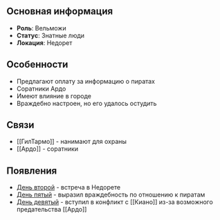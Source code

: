 ## Основная информация
- **Роль**: Вельможи
- **Статус**: Знатные люди
- **Локация**: Недорет

## Особенности
- Предлагают оплату за информацию о пиратах
- Соратники Ардо
- Имеют влияние в городе
- Враждебно настроен, но его удалось остудить

## Связи
- [[ГилТармо]] - нанимают для охраны
- [[Ардо]] - соратники

## Появления
- [День второй](obsidian://open?vault=Project%20LUX&file=%D0%9E%D1%82%D1%87%D0%B5%D1%82%D1%8B%2F%D0%94%D0%B5%D0%BD%D1%8C%20%D0%B2%D1%82%D0%BE%D1%80%D0%BE%D0%B9) - встреча в Недорете 
- [День пятый](obsidian://open?vault=Project%20LUX&file=%D0%9E%D1%82%D1%87%D0%B5%D1%82%D1%8B%2F%D0%94%D0%B5%D0%BD%D1%8C%20%D0%BF%D1%8F%D1%82%D1%8B%D0%B9) - выразил враждебность по отношению к пиратам
- [День девятый](obsidian://open?vault=Project%20LUX&file=%D0%9E%D1%82%D1%87%D0%B5%D1%82%D1%8B%2F%D0%94%D0%B5%D0%BD%D1%8C%20%D0%B4%D0%B5%D0%B2%D1%8F%D1%82%D1%8B%D0%B9) - вступил в конфликт с [[Киано]] из-за возможного предательства [[Ардо]] 
